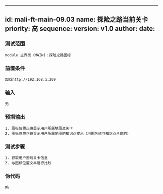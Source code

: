 --------
id: mali-ft-main-09.03
name: 探险之路当前关卡
priority: 高
sequence: 
version: v1.0
author: 
date: 
--------
### 测试范围
    module 主界面（MAIN)：探险之路图标
### 前置条件
    加载http://192.168.1.209
### 输入
    无
### 预期输出
    1. 图标位置正确显示用户所属地图及关卡
    2. 图标位置正确显示用户所属地图的知识点提示（地图名称与知识点合体的）
### 测试步骤
    1. 获取用户游戏关卡信息
    2. 与图标位置文本进行比较
### 伪代码
    略